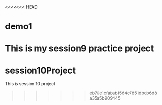 <<<<<<< HEAD
# demo1
This is my session9 practice project
=======
# session10Project
This is session 10 project
>>>>>>> eb70e1cfabab1564c7851dbdb6d8a35a5b909445
